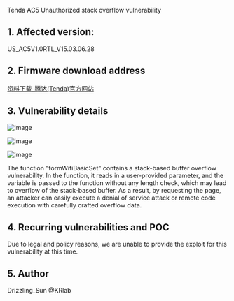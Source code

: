 Tenda AC5 Unauthorized stack overflow vulnerability

## **1. Affected version:**

US_AC5V1.0RTL_V15.03.06.28

## **2. Firmware download address**

[资料下载_腾达(Tenda)官方网站](https://www.tenda.com.cn/download/default.html)

## **3. Vulnerability details**

![image](https://user-images.githubusercontent.com/65169560/216259687-4322274d-571a-4a81-a24d-6cf09abe5211.png)

![image](https://user-images.githubusercontent.com/65169560/216259699-2fb1fe0d-2391-41ef-8ce3-363899a7243b.png)

![image](https://user-images.githubusercontent.com/65169560/216259707-4b766f71-d397-4b93-8539-1cdb5b377351.png)

The function "formWifiBasicSet" contains a stack-based buffer overflow vulnerability. In the function, it reads in a user-provided parameter, and the variable is passed to the function without any length check, which may lead to overflow of the stack-based buffer. As a result, by requesting the page, an attacker can easily execute a denial of service attack or remote code execution with carefully crafted overflow data.

## **4. Recurring vulnerabilities and POC**

Due to legal and policy reasons, we are unable to provide the exploit for this vulnerability at this time.

## 5. Author

Drizzling_Sun @KRlab
